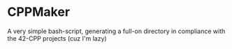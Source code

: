 # CPPMaker
A very simple bash-script, generating a full-on directory in compliance with the 42-CPP projects (cuz I'm lazy)
